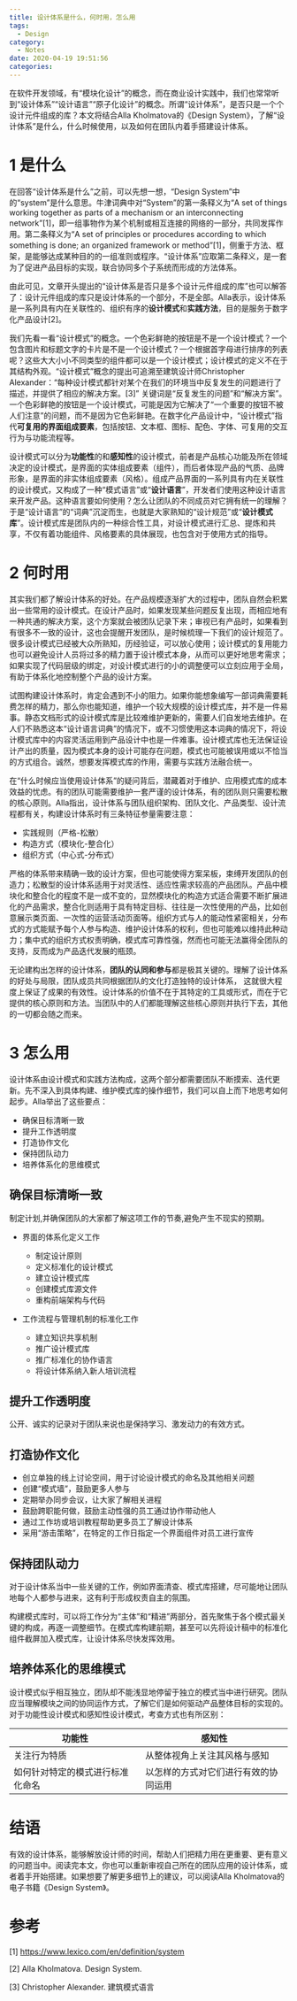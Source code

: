 ```yaml
---
title: 设计体系是什么，何时用，怎么用
tags:
  - Design
category:
  - Notes
date: 2020-04-19 19:51:56
categories:
---
```



在软件开发领域，有“模块化设计”的概念，而在商业设计实践中，我们也常常听到“设计体系”“设计语言”“原子化设计”的概念。所谓“设计体系”，是否只是一个个设计元件组成的库？本文将结合Alla Kholmatova的《Design System》，了解“设计体系”是什么，什么时候使用，以及如何在团队内着手搭建设计体系。

# 1 是什么

在回答“设计体系是什么”之前，可以先想一想，“Design System”中的“system”是什么意思。牛津词典中对“System”的第一条释义为“A set of things working together as parts of a mechanism or an interconnecting network”[1]，即一组事物作为某个机制或相互连接的网络的一部分，共同发挥作用。第二条释义为“A set of principles or procedures according to which something is done; an organized framework or method”[1]，侧重于方法、框架，是能够达成某种目的的一组准则或程序。“设计体系”应取第二条释义，是一套为了促进产品目标的实现，联合协同多个子系统而形成的方法体系。

由此可见，文章开头提出的“设计体系是否只是多个设计元件组成的库”也可以解答了：设计元件组成的库只是设计体系的一个部分，不是全部。Alla表示，设计体系是一系列具有内在关联性的、组织有序的**设计模式**和**实践方法**，目的是服务于数字化产品设计[2]。

我们先看一看“设计模式”的概念。一个色彩鲜艳的按钮是不是一个设计模式？一个包含图片和标题文字的卡片是不是一个设计模式？一个根据首字母进行排序的列表呢？这些大大小小不同类型的组件都可以是一个设计模式；设计模式的定义不在于其结构外观。“设计模式”概念的提出可追溯至建筑设计师Christopher Alexander：“每种设计模式都针对某个在我们的环境当中反复发生的问题进行了描述，并提供了相应的解决方案。[3]” 关键词是“反复发生的问题”和“解决方案”。一个色彩鲜艳的按钮是一个设计模式，可能是因为它解决了“一个重要的按钮不被人们注意”的问题，而不是因为它色彩鲜艳。在数字化产品设计中，“设计模式”指代**可复用的界面组成要素**，包括按钮、文本框、图标、配色、字体、可复用的交互行为与功能流程等。

设计模式可以分为**功能性**的和**感知性**的设计模式，前者是产品核心功能及所在领域决定的设计模式，是界面的实体组成要素（组件），而后者体现产品的气质、品牌形象，是界面的非实体组成要素（风格）。组成产品界面的一系列具有内在关联性的设计模式，又构成了一种“模式语言”或“**设计语言**”，开发者们使用这种设计语言来开发产品。这种语言要如何使用？怎么让团队的不同成员对它拥有统一的理解？于是“设计语言”的“词典”沉淀而生，也就是大家熟知的“设计规范”或“**设计模式库**”。设计模式库是团队内的一种综合性工具，对设计模式进行汇总、提炼和共享，不仅有着功能组件、风格要素的具体展现，也包含对于使用方式的指导。

# 2 何时用

其实我们都了解设计体系的好处。在产品规模逐渐扩大的过程中，团队自然会积累出一些常用的设计模式。在设计产品时，如果发现某些问题反复出现，而相应地有一种共通的解决方案，这个方案就会被团队记录下来；审视已有产品时，如果看到有很多不一致的设计，这也会提醒开发团队，是时候梳理一下我们的设计规范了。很多设计模式已经被大众所熟知，历经验证，可以放心使用；设计模式的复用能力也可以避免设计人员将过多的精力置于设计模式本身，从而可以更好地思考需求；如果实现了代码层级的绑定，对设计模式进行的小的调整便可以立刻应用于全局，有助于体系化地控制整个产品的设计方案。

试图构建设计体系时，肯定会遇到不小的阻力。如果你能想象编写一部词典需要耗费怎样的精力，那么你也能知道，维护一个较大规模的设计模式库，并不是一件易事。静态文档形式的设计模式库是比较难维护更新的，需要人们自发地去维护。在人们不熟悉这本“设计语言词典”的情况下，或不习惯使用这本词典的情况下，将设计模式库中的内容灵活运用到产品设计中也是一件难事。设计模式库也无法保证设计产出的质量，因为模式本身的设计可能存在问题，模式也可能被误用或以不恰当的方式组合。诚然，想要发挥模式库的作用，需要与实践方法融合统一。

在“什么时候应当使用设计体系”的疑问背后，潜藏着对于维护、应用模式库的成本效益的忧虑。有的团队可能需要维护一套严谨的设计体系，有的团队则只需要松散的核心原则。Alla指出，设计体系与团队组织架构、团队文化、产品类型、设计流程都有关，构建设计体系时有三条特征参量需要注意：

* 实践规则（严格-松散）
* 构造方式（模块化-整合化）
* 组织方式（中心式-分布式）

严格的体系带来精确一致的设计方案，但也可能使得方案呆板，束缚开发团队的创造力；松散型的设计体系适用于对灵活性、适应性需求较高的产品团队。产品中模块化和整合化的程度不是一成不变的，显然模块化的构造方式适合需要不断扩展进化的产品需求，整合化则适用于具有特定目标、往往是一次性使用的产品，比如创意展示类页面、一次性的运营活动页面等。组织方式与人的能动性紧密相关，分布式的方式能赋予每个人参与构造、维护设计体系的权利，但也可能难以维持此种动力；集中式的组织方式权责明确，模式库可靠性强，然而也可能无法赢得全团队的支持，反而成为产品迭代发展的瓶颈。

无论建构出怎样的设计体系，**团队的认同和参与**都是极其关键的。理解了设计体系的好处与局限，团队成员共同根据团队的文化打造独特的设计体系， 这就很大程度上保证了成果的有效性。设计体系的价值不在于其特定的工具或形式，而在于它提供的核心原则和方法。当团队中的人们都能理解这些核心原则并执行下去，其他的一切都会随之而来。

# 3 怎么用

设计体系由设计模式和实践方法构成，这两个部分都需要团队不断摸索、迭代更新。先不深入到具体构建、维护模式库的操作细节，我们可以自上而下地思考如何起步。Alla举出了这些要点：

* 确保目标清晰一致
* 提升工作透明度
* 打造协作文化
* 保持团队动力
* 培养体系化的思维模式

## 确保目标清晰一致

制定计划,并确保团队的大家都了解这项工作的节奏,避免产生不现实的预期。

* 界面的体系化定义工作
  * 制定设计原则
  * 定义标准化的设计模式
  * 建立设计模式库
  * 创建模式库源文件
  * 重构前端架构与代码

* 工作流程与管理机制的标准化工作
  * 建立知识共享机制
  * 推广设计模式库
  * 推广标准化的协作语言
  * 将设计体系纳入新人培训流程

## 提升工作透明度

公开、诚实的记录对于团队来说也是保持学习、激发动力的有效方式。

## 打造协作文化

* 创立单独的线上讨论空间，用于讨论设计模式的命名及其他相关问题
* 创建“模式墙”，鼓励更多人参与
* 定期举办同步会议，让大家了解相关进程
* 鼓励跨职能何做，鼓励主动性强的员工通过协作带动他人
* 通过工作坊或培训教程帮助更多员工了解设计体系
* 采用“游击策略”，在特定的工作日指定一个界面组件对员工进行宣传

## 保持团队动力

对于设计体系当中一些关键的工作，例如界面清查、模式库搭建，尽可能地让团队地每个人都参与进来，这有利于形成权责自主的氛围。

构建模式库时，可以将工作分为“主体”和“精进”两部分，首先聚焦于各个模式最关键的构成，再逐一调整细节。在模式库构建前期，甚至可以先将设计稿中的标准化组件截屏加入模式库，让设计体系尽快发挥效用。

## 培养体系化的思维模式

设计模式似乎相互独立，团队却不能浅显地停留于独立的模式当中进行研究。团队应当理解模块之间的协同运作方式，了解它们是如何驱动产品整体目标的实现的。对于功能性设计模式和感知性设计模式，考查方式也有所区别：

| 功能性                           | 感知性                               |
| -------------------------------- | ------------------------------------ |
| 关注行为特质                     | 从整体视角上关注其风格与感知         |
| 如何针对特定的模式进行标准化命名 | 以怎样的方式对它们进行有效的协同运用 |



# 结语

有效的设计体系，能够解放设计师的时间，帮助人们把精力用在更重要、更有意义的问题当中。阅读完本文，你也可以重新审视自己所在的团队应用的设计体系，或者着手开始搭建。如果想要了解更多细节上的建议，可以阅读Alla Kholmatova的电子书籍《Design System》。

# 参考

[1] https://www.lexico.com/en/definition/system

[2] Alla Kholmatova. Design System.

[3] Christopher Alexander. 建筑模式语言